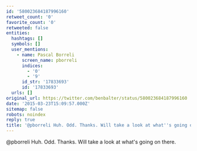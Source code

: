 ```yaml
---
id: '580023684187996160'
retweet_count: '0'
favorite_count: '0'
retweeted: false
entities:
  hashtags: []
  symbols: []
  user_mentions:
    - name: Pascal Borreli
      screen_name: pborreli
      indices:
        - '0'
        - '9'
      id_str: '17833693'
      id: '17833693'
  urls: []
original_url: https://twitter.com/benbalter/status/580023684187996160
date: '2015-03-23T15:09:57.000Z'
sitemap: false
robots: noindex
reply: true
title: '@pborreli Huh. Odd. Thanks. Will take a look at what''s going on there.'
---
```


@pborreli Huh. Odd. Thanks. Will take a look at what's going on there.